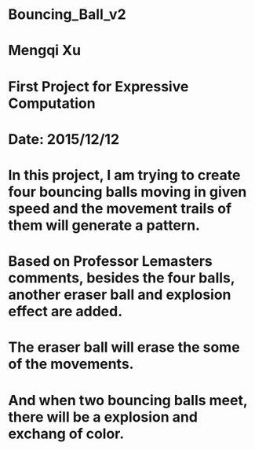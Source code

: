 # Bouncing_Ball_v2
# Mengqi Xu
# First Project for Expressive Computation
# Date: 2015/12/12

# In this project, I am trying to create four bouncing balls moving in given speed and the movement trails of them will generate a pattern.
# Based on Professor Lemasters comments, besides the four balls, another eraser ball and explosion effect are added. 
# The eraser ball will erase the some of the movements.
# And when two bouncing balls meet, there will be a explosion and exchang of color.
